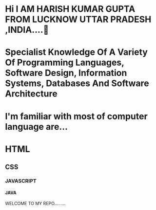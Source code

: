 <h1>Hi I AM HARISH KUMAR GUPTA FROM LUCKNOW UTTAR PRADESH ,INDIA....👋</h1>
<h1>Specialist Knowledge Of A Variety Of Programming Languages, Software Design, Information Systems, Databases And Software Architecture</h1>
<h1>I'm familiar with most of computer language are...</h1>
<h1>HTML</h> <h2>CSS</h2> <h3>JAVASCRIPT</h3>  <h4>JAVA</h4>
<P> WELCOME TO MY REPO.........</P>

<!--
**Harish2003k/Harish2003k** is a ✨ _special_ ✨ repository because its `README.md` (this file) appears on your GitHub profile.

Here are some ideas to get you started:

- 🔭 I’m currently working on ...
- 🌱 I’m currently learning ...
- 👯 I’m looking to collaborate on ...
- 🤔 I’m looking for help with ...
- 💬 Ask me about ...
- 📫 How to reach me: ...
- 😄 Pronouns: ...
- ⚡ Fun fact: ...
-->
